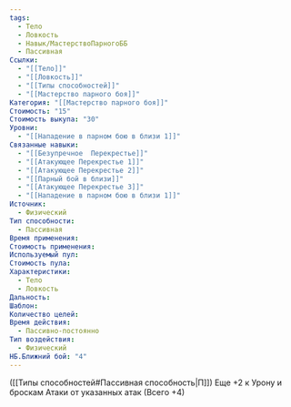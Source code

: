 ```yaml
---
tags:
  - Тело
  - Ловкость
  - Навык/МастерствоПарногоББ
  - Пассивная
Ссылки:
  - "[[Тело]]"
  - "[[Ловкость]]"
  - "[[Типы способностей]]"
  - "[[Мастерство парного боя]]"
Категория: "[[Мастерство парного боя]]"
Стоимость: "15"
Стоимость выкупа: "30"
Уровни:
  - "[[Нападение в парном бою в близи 1]]"
Связанные навыки:
  - "[[Безупречное  Перекрестье]]"
  - "[[Атакующее Перекрестье 1]]"
  - "[[Атакующее Перекрестье 2]]"
  - "[[Парный бой в близи]]"
  - "[[Атакующее Перекрестье 3]]"
  - "[[Нападение в парном бою в близи 1]]"
Источник:
  - Физический
Тип способности:
  - Пассивная
Время применения: 
Стоимость применения: 
Используемый пул: 
Стоимость пула: 
Характеристики:
  - Тело
  - Ловкость
Дальность: 
Шаблон: 
Количество целей: 
Время действия:
  - Пассивно-постоянно
Тип воздействия:
  - Физический
НБ.Ближний бой: "4"
---
```

([[Типы способностей#Пассивная способность|П]]) Еще +2 к Урону и броскам Атаки от указанных атак (Всего +4)